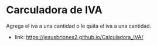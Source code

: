 # Carculadora de IVA
Agrega el iva a una cantidad o le quita el iva a una cantidad.

* link: https://jesusbriones2.github.io/Calculadora_IVA/
